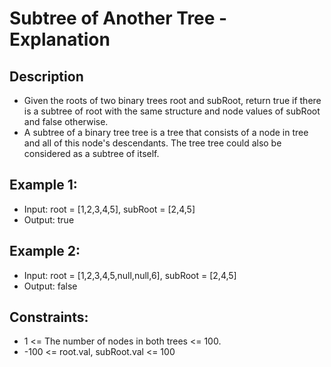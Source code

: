 # Subtree of Another Tree - Explanation

## Description

* Given the roots of two binary trees root and subRoot, return true if there 
  is a subtree of root with the same structure and node values of subRoot and 
  false otherwise.
* A subtree of a binary tree tree is a tree that consists of a node in tree 
  and all of this node's descendants. The tree tree could also be considered 
  as a subtree of itself.

## Example 1:

* Input: root = [1,2,3,4,5], subRoot = [2,4,5]
* Output: true

## Example 2:

* Input: root = [1,2,3,4,5,null,null,6], subRoot = [2,4,5]
* Output: false

## Constraints:

* 1 <= The number of nodes in both trees <= 100.
* -100 <= root.val, subRoot.val <= 100
